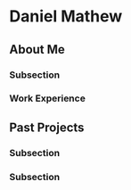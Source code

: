 # Daniel Mathew 

## About Me

### Subsection

### Work Experience

## Past Projects

### Subsection

### Subsection

